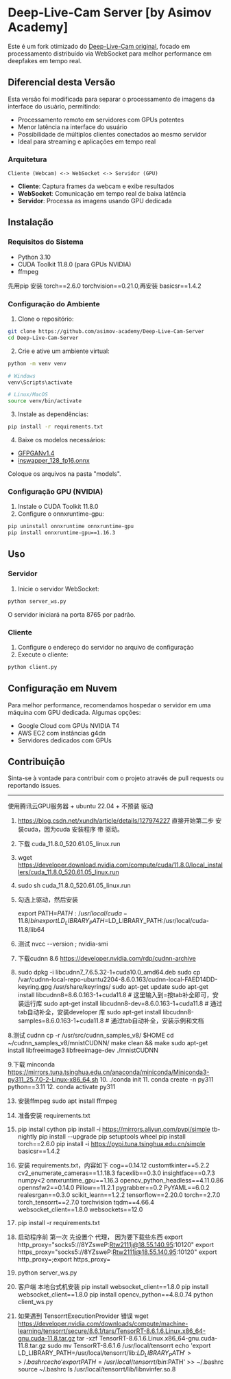 # Deep-Live-Cam Server [by Asimov Academy]

Este é um fork otimizado do [Deep-Live-Cam original](https://github.com/hacksider/Deep-Live-Cam), focado em processamento distribuído via WebSocket para melhor performance em deepfakes em tempo real.

## Diferencial desta Versão

Esta versão foi modificada para separar o processamento de imagens da interface do usuário, permitindo:

- Processamento remoto em servidores com GPUs potentes
- Menor latência na interface do usuário
- Possibilidade de múltiplos clientes conectados ao mesmo servidor
- Ideal para streaming e aplicações em tempo real

### Arquitetura

```
Cliente (Webcam) <-> WebSocket <-> Servidor (GPU) 
```

- **Cliente**: Captura frames da webcam e exibe resultados
- **WebSocket**: Comunicação em tempo real de baixa latência
- **Servidor**: Processa as imagens usando GPU dedicada

## Instalação

### Requisitos do Sistema

- Python 3.10
- CUDA Toolkit 11.8.0 (para GPUs NVIDIA)
- ffmpeg

先用pip 安装 torch==2.6.0 torchvision==0.21.0,再安装 basicsr==1.4.2
### Configuração do Ambiente

1. Clone o repositório:
```bash
git clone https://github.com/asimov-academy/Deep-Live-Cam-Server
cd Deep-Live-Cam-Server
```

2. Crie e ative um ambiente virtual:
```bash
python -m venv venv

# Windows
venv\Scripts\activate

# Linux/MacOS
source venv/bin/activate
```

3. Instale as dependências:
```bash
pip install -r requirements.txt
```

4. Baixe os modelos necessários:
- [GFPGANv1.4](https://huggingface.co/hacksider/deep-live-cam/resolve/main/GFPGANv1.4.pth)
- [inswapper_128_fp16.onnx](https://huggingface.co/hacksider/deep-live-cam/resolve/main/inswapper_128_fp16.onnx)

Coloque os arquivos na pasta "models".

### Configuração GPU (NVIDIA)

1. Instale o CUDA Toolkit 11.8.0
2. Configure o onnxruntime-gpu:
```bash
pip uninstall onnxruntime onnxruntime-gpu
pip install onnxruntime-gpu==1.16.3
```

## Uso

### Servidor

1. Inicie o servidor WebSocket:
```bash
python server_ws.py
```

O servidor iniciará na porta 8765 por padrão.

### Cliente

1. Configure o endereço do servidor no arquivo de configuração
2. Execute o cliente:
```bash
python client.py
```

## Configuração em Nuvem

Para melhor performance, recomendamos hospedar o servidor em uma máquina com GPU dedicada. Algumas opções:

- Google Cloud com GPUs NVIDIA T4
- AWS EC2 com instâncias g4dn
- Servidores dedicados com GPUs

## Contribuição

Sinta-se à vontade para contribuir com o projeto através de pull requests ou reportando issues.

-----------------------------------------------------------------------------------------
使用腾讯云GPU服务器 + ubuntu 22.04 + 不预装 驱动

1. https://blog.csdn.net/xundh/article/details/127974227  直接开始第二步 安装cuda，因为cuda 安装程序 带 驱动。
2. 下载 cuda_11.8.0_520.61.05_linux.run
3. wget https://developer.download.nvidia.com/compute/cuda/11.8.0/local_installers/cuda_11.8.0_520.61.05_linux.run
4. sudo sh cuda_11.8.0_520.61.05_linux.run
5. 勾选上驱动，然后安装
   
   export PATH=$PATH:/usr/local/cuda-11.8/bin
   export LD_LIBRARY_PATH=$LD_LIBRARY_PATH:/usr/local/cuda-11.8/lib64
   
7. 测试 nvcc --version  ;  nvidia-smi


8. 下载cudnn 8.6 https://developer.nvidia.com/rdp/cudnn-archive
9. sudo dpkg -i libcudnn7_7.6.5.32-1+cuda10.0_amd64.deb
sudo cp /var/cudnn-local-repo-ubuntu2204-8.6.0.163/cudnn-local-FAED14DD-keyring.gpg /usr/share/keyrings/
sudo apt-get update
sudo apt-get install libcudnn8=8.6.0.163-1+cuda11.8                 # 这里输入到=按tab补全即可，安装运行库
sudo apt-get install libcudnn8-dev=8.6.0.163-1+cuda11.8          # 通过tab自动补全，安装developer 库
sudo apt-get install libcudnn8-samples=8.6.0.163-1+cuda11.8  # 通过tab自动补全，安装示例和文档


8.测试 cudnn
cp -r /usr/src/cudnn_samples_v8/ $HOME 
cd ~/cudnn_samples_v8/mnistCUDNN/
make clean && make
sudo apt-get install libfreeimage3 libfreeimage-dev
./mnistCUDNN

9.下载 minconda https://mirrors.tuna.tsinghua.edu.cn/anaconda/miniconda/Miniconda3-py311_25.7.0-2-Linux-x86_64.sh
10. ./conda init
11. conda create -n py311 python==3.11
12. conda activate py311

13. 安装ffmpeg sudo apt install ffmpeg

14. 准备安装 requirements.txt
15. pip install cython
    pip install -i https://mirrors.aliyun.com/pypi/simple tb-nightly
    pip install --upgrade pip setuptools wheel
    pip install torch==2.6.0
    pip install -i https://pypi.tuna.tsinghua.edu.cn/simple basicsr==1.4.2

16. 安装 requirements.txt，内容如下
    cog==0.14.12
    customtkinter==5.2.2
    cv2_enumerate_cameras==1.1.18.3
    facexlib==0.3.0
    insightface==0.7.3
    numpy<2
    onnxruntime_gpu==1.16.3
    opencv_python_headless==4.11.0.86
    opennsfw2==0.14.0
    Pillow==11.2.1
    pygrabber==0.2
    PyYAML==6.0.2
    realesrgan==0.3.0
    scikit_learn==1.2.2
    tensorflow==2.20.0
    torch==2.7.0
    torch_tensorrt==2.7.0
    torchvision
    tqdm==4.66.4
    websocket_client==1.8.0
    websockets==12.0

17. pip install -r requirements.txt
18. 启动程序前 第一次 先设置个 代理， 因为要下载些东西
    export http_proxy="socks5://8YZsweP:Rtw2111j@18.55.140.95:10120"
    export https_proxy="socks5://8YZsweP:Rtw2111j@18.55.140.95:10120"
    export http_proxy=;export https_proxy=
20. python server_ws.py


21. 客户端 本地台式机安装
       pip install websocket_client==1.8.0
       pip install websocket_client==1.8.0
       pip install opencv_python==4.8.0.74
    python client_ws.py



22. 如果遇到 TensorrtExecutionProvider 错误
    wget https://developer.nvidia.com/downloads/compute/machine-learning/tensorrt/secure/8.6.1/tars/TensorRT-8.6.1.6.Linux.x86_64-gnu.cuda-11.8.tar.gz
    tar -xzf TensorRT-8.6.1.6.Linux.x86_64-gnu.cuda-11.8.tar.gz
    sudo mv TensorRT-8.6.1.6 /usr/local/tensorrt
    echo 'export LD_LIBRARY_PATH=/usr/local/tensorrt/lib:$LD_LIBRARY_PATH' >> ~/.bashrc
    echo 'export PATH=/usr/local/tensorrt/bin:$PATH' >> ~/.bashrc
    source ~/.bashrc
    ls /usr/local/tensorrt/lib/libnvinfer.so.8
